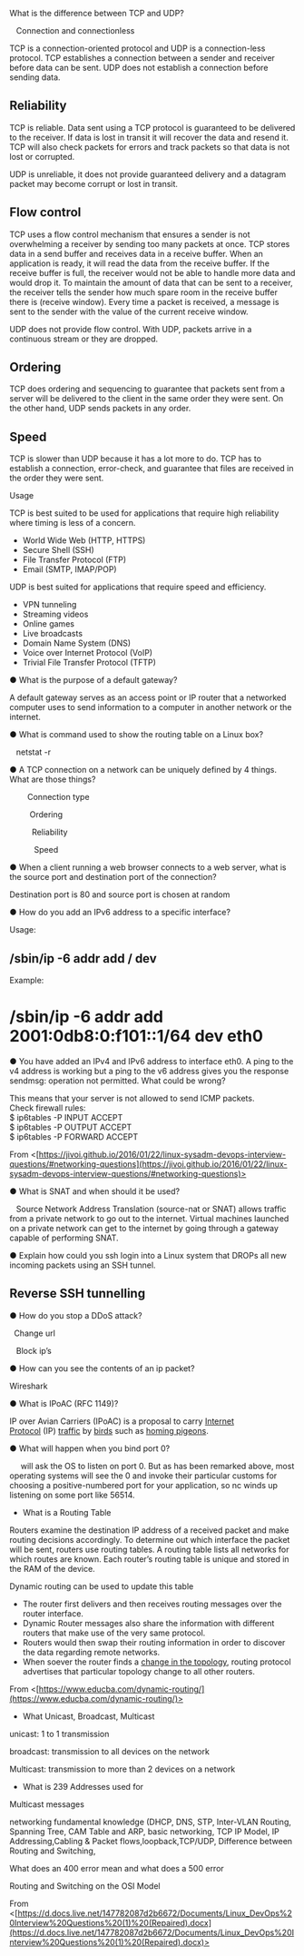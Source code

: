 


What is the difference between TCP and UDP? 

   Connection and connectionless

TCP is a connection-oriented protocol and UDP is a connection-less protocol. TCP establishes a connection between a sender and receiver before data can be sent. UDP does not establish a connection before sending data.

## Reliability

TCP is reliable. Data sent using a TCP protocol is guaranteed to be delivered to the receiver. If data is lost in transit it will recover the data and resend it. TCP will also check packets for errors and track packets so that data is not lost or corrupted.

UDP is unreliable, it does not provide guaranteed delivery and a datagram packet may become corrupt or lost in transit.

## Flow control

TCP uses a flow control mechanism that ensures a sender is not overwhelming a receiver by sending too many packets at once. TCP stores data in a send buffer and receives data in a receive buffer. When an application is ready, it will read the data from the receive buffer. If the receive buffer is full, the receiver would not be able to handle more data and would drop it. To maintain the amount of data that can be sent to a receiver, the receiver tells the sender how much spare room in the receive buffer there is (receive window). Every time a packet is received, a message is sent to the sender with the value of the current receive window.

UDP does not provide flow control. With UDP, packets arrive in a continuous stream or they are dropped.

## Ordering

TCP does ordering and sequencing to guarantee that packets sent from a server will be delivered to the client in the same order they were sent. On the other hand, UDP sends packets in any order.

## Speed

TCP is slower than UDP because it has a lot more to do. TCP has to establish a connection, error-check, and guarantee that files are received in the order they were sent.

Usage

TCP is best suited to be used for applications that require high reliability where timing is less of a concern.

-   World Wide Web (HTTP, HTTPS)
-   Secure Shell (SSH)
-   File Transfer Protocol (FTP)
-   Email (SMTP, IMAP/POP)

UDP is best suited for applications that require speed and efficiency.

-   VPN tunneling
-   Streaming videos
-   Online games
-   Live broadcasts
-   Domain Name System (DNS)
-   Voice over Internet Protocol (VoIP)
-   Trivial File Transfer Protocol (TFTP)

● What is the purpose of a default gateway? 

A default gateway serves as an access point or IP router that a networked computer uses to send information to a computer in another network or the internet.

● What is command used to show the routing table on a Linux box? 

   netstat -r

● A TCP connection on a network can be uniquely defined by 4 things. What are those things?

        Connection type

         Ordering

          Reliability

           Speed 

● When a client running a web browser connects to a web server, what is the source port and destination port of the connection?  

Destination port is 80 and source port is chosen at random

● How do you add an IPv6 address to a specific interface?                        

Usage:

## /sbin/ip -6 addr add <ipv6address>/<prefixlength> dev <interface>

Example:

# /sbin/ip -6 addr add 2001:0db8:0:f101::1/64 dev eth0

● You have added an IPv4 and IPv6 address to interface eth0. A ping to the v4 address is working but a ping to the v6 address gives you the response sendmsg: operation not permitted. What could be wrong? 

This means that your server is not allowed to send ICMP packets.  
Check firewall rules:  
$ ip6tables -P INPUT ACCEPT  
$ ip6tables -P OUTPUT ACCEPT  
$ ip6tables -P FORWARD ACCEPT

From <[https://jivoi.github.io/2016/01/22/linux-sysadm-devops-interview-questions/#networking-questions](https://jivoi.github.io/2016/01/22/linux-sysadm-devops-interview-questions/#networking-questions)>

● What is SNAT and when should it be used?       

   Source Network Address Translation (source-nat or SNAT) allows traffic from a private network to go out to the internet. Virtual machines launched on a private network can get to the internet by going through a gateway capable of performing SNAT.

● Explain how could you ssh login into a Linux system that DROPs all new incoming packets using an SSH tunnel. 

## Reverse SSH tunnelling             

● How do you stop a DDoS attack? 

  Change url

   Block ip’s

● How can you see the contents of an ip packet? 

Wireshark  

● What is IPoAC (RFC 1149)? 

IP over Avian Carriers (IPoAC) is a proposal to carry [Internet Protocol](https://en.wikipedia.org/wiki/Internet_Protocol) (IP) [traffic](https://en.wikipedia.org/wiki/Internet_traffic) by [birds](https://en.wikipedia.org/wiki/Bird) such as [homing pigeons](https://en.wikipedia.org/wiki/Homing_pigeon). 

● What will happen when you bind port 0?             

     will ask the OS to listen on port 0. But as has been remarked above, most operating systems will see the 0 and invoke their particular customs for choosing a positive-numbered port for your application, so nc winds up listening on some port like 56514.

-   What is a Routing Table                                                          

Routers examine the destination IP address of a received packet and make routing decisions accordingly. To determine out which interface the packet will be sent, routers use routing tables. A routing table lists all networks for which routes are known. Each router’s routing table is unique and stored in the RAM of the device.  

Dynamic routing can be used to update this table 

-   The router first delivers and then receives routing messages over the router interface.
-   Dynamic Router messages also share the information with different routers that make use of the very same protocol.
-   Routers would then swap their routing information in order to discover the data regarding remote networks.
-   When soever the router finds a [change in the topology](https://www.educba.com/what-is-network-topology/), routing protocol advertises that particular topology change to all other routers.

From <[https://www.educba.com/dynamic-routing/](https://www.educba.com/dynamic-routing/)>

-   What Unicast, Broadcast, Multicast   

unicast: 1 to 1 transmission 

broadcast: transmission to all devices on the network 

Multicast: transmission to more than 2 devices on a network

-   What is 239 Addresses used for  

Multicast messages

networking fundamental knowledge (DHCP, DNS, STP, Inter-VLAN Routing, Spanning Tree, CAM Table and ARP, basic networking, TCP IP Model, IP Addressing,Cabling & Packet flows,loopback,TCP/UDP, Difference between Routing and Switching,

What does an 400 error mean and what does a 500 error

Routing and Switching on the OSI Model

From <[https://d.docs.live.net/147782087d2b6672/Documents/Linux_DevOps%20Interview%20Questions%20(1)%20(Repaired).docx](https://d.docs.live.net/147782087d2b6672/Documents/Linux_DevOps%20Interview%20Questions%20(1)%20(Repaired).docx)>